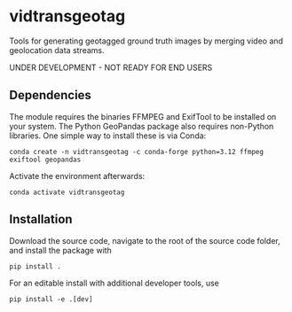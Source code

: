 # vidtransgeotag
Tools for generating geotagged ground truth images by merging video and
geolocation data streams.

UNDER DEVELOPMENT - NOT READY FOR END USERS

## Dependencies
The module requires the binaries FFMPEG and ExifTool to be installed on your system. The
Python GeoPandas package also requires non-Python libraries. One simple way to install
these is via Conda:

    conda create -n vidtransgeotag -c conda-forge python=3.12 ffmpeg exiftool geopandas

Activate the environment afterwards:

    conda activate vidtransgeotag

## Installation
Download the source code, navigate to the root of the source code folder, and install
the package with

    pip install .

For an editable install with additional developer tools, use

    pip install -e .[dev]
